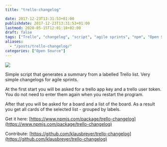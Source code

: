 ```yaml
---
title: "trello-changelog"

date: 2017-12-23T13:31:53+01:00
publishdate: 2017-12-23T13:31:53+01:00
lastmod: 2020-05-15T12:01:18+02:00
draft: false
tags: ["Trello", "changelog", "script", "agile sprints", "npm", "Open Source"]
aliases:
  - "/posts/trello-changelog/"
categories: ["Open Source"]
---
```


![](Screen-Shot-2017-12-23-at-15.58.02-1024x802.png)

Simple script that generates a summary from a labelled Trello list. Very simple changelogs for agile sprints.

At the first start you will be asked for a trello app key and a trello user token. You do not need to enter them again when you restart the program.

After that you will be asked for a board and a list of the board. As a result you get all cards of the selected list - grouped by labels.

Get it here: [https://www.npmjs.com/package/trello-changelog](https://www.npmjs.com/package/trello-changelog)

Contribute: [https://github.com/klausbreyer/trello-changelog](https://github.com/klausbreyer/trello-changelog)
